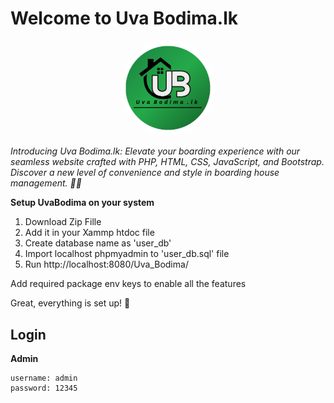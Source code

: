 # Welcome to Uva Bodima.lk
<p align="center" >
<img style="background-color: #fff; border-radius: 50%;" src="https://github.com/MadurangiJayathissa/Uva_Bodima/blob/main/home/img/logo.png" width="30%" height="30%">
</p>


_Introducing Uva Bodima.lk: Elevate your boarding experience with our seamless website crafted with PHP, HTML, CSS, JavaScript, and Bootstrap. Discover a new level of convenience and style in boarding house management. 🏡✨_


**Setup UvaBodima on your system**

1. Download Zip Fille
2. Add it in your Xammp htdoc file
3. Create database name as 'user_db'
4. Import localhost phpmyadmin to 'user_db.sql' file
5. Run http://localhost:8080/Uva_Bodima/

Add required package env keys to enable all the features

Great, everything is set up! 🎉

## Login
**Admin**
```text
username: admin 
password: 12345
```
